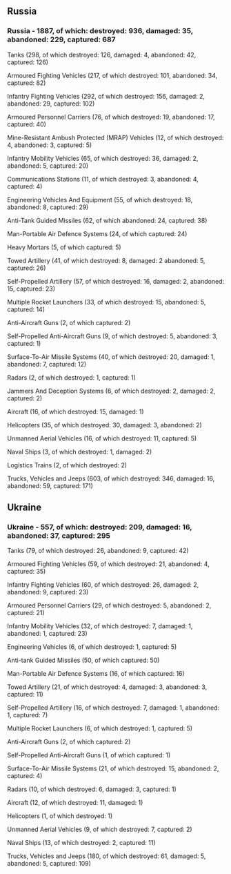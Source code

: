 
 
 ## Russia
 
 ### Russia - 1887, of which: destroyed: 936, damaged: 35, abandoned: 229, captured: 687

 

 

 Tanks (298, of which destroyed: 126, damaged: 4, abandoned: 42, captured: 126)

 Armoured Fighting Vehicles (217, of which destroyed: 101, abandoned: 34, captured: 82)

 Infantry Fighting Vehicles (292, of which destroyed: 156, damaged: 2, abandoned: 29, captured: 102)

 Armoured Personnel Carriers (76, of which destroyed: 19, abandoned: 17, captured: 40)

 Mine-Resistant Ambush Protected (MRAP) Vehicles (12, of which destroyed: 4, abandoned: 3, captured: 5)

 Infantry Mobility Vehicles (65, of which destroyed: 36, damaged: 2, abandoned: 5, captured: 20)

 Communications Stations (11, of which destroyed: 3, abandoned: 4, captured: 4)

 Engineering Vehicles And Equipment (55, of which destroyed: 18, abandoned: 8, captured: 29)

 Anti-Tank Guided Missiles (62, of which abandoned: 24, captured: 38)

 Man-Portable Air Defence Systems (24, of which captured: 24)

 Heavy Mortars (5, of which captured: 5)

 Towed Artillery (41, of which destroyed: 8, damaged: 2 abandoned: 5, captured: 26)

 Self-Propelled Artillery (57, of which destroyed: 16, damaged: 2, abandoned: 15, captured: 23)

 Multiple Rocket Launchers (33, of which destroyed: 15, abandoned: 5, captured: 14)

 Anti-Aircraft Guns (2, of which captured: 2)

 Self-Propelled Anti-Aircraft Guns (9, of which destroyed: 5, abandoned: 3, captured: 1)

 Surface-To-Air Missile Systems (40, of which destroyed: 20, damaged: 1, abandoned: 7, captured: 12)

 Radars (2, of which destroyed: 1, captured: 1)

 Jammers And Deception Systems (6, of which destroyed: 2, damaged: 2, captured: 2)

 Aircraft (16, of which destroyed: 15, damaged: 1)

 Helicopters (35, of which destroyed: 30, damaged: 3, abandoned: 2)

 Unmanned Aerial Vehicles (16, of which destroyed: 11, captured: 5)

 Naval Ships (3, of which destroyed: 1, damaged: 2)

 Logistics Trains (2, of which destroyed: 2)

 Trucks, Vehicles and Jeeps (603, of which destroyed: 346, damaged: 16, abandoned: 59, captured: 171)

 
 
 ## Ukraine
 
 ### Ukraine - 557, of which: destroyed: 209, damaged: 16, abandoned: 37, captured: 295

 

 

 Tanks (79, of which destroyed: 26, abandoned: 9, captured: 42)

 Armoured Fighting Vehicles (59, of which destroyed: 21, abandoned: 4, captured: 35)

 Infantry Fighting Vehicles (60, of which destroyed: 26, damaged: 2, abandoned: 9, captured: 23)

 Armoured Personnel Carriers (29, of which destroyed: 5, abandoned: 2, captured: 21)

 Infantry Mobility Vehicles (32, of which destroyed: 7, damaged: 1, abandoned: 1, captured: 23)

 Engineering Vehicles (6, of which destroyed: 1, captured: 5)

 Anti-tank Guided Missiles (50, of which captured: 50)

 Man-Portable Air Defence Systems (16, of which captured: 16)

 Towed Artillery (21, of which destroyed: 4, damaged: 3, abandoned: 3, captured: 11)

 Self-Propelled Artillery (16, of which destroyed: 7, damaged: 1, abandoned: 1, captured: 7)

 Multiple Rocket Launchers (6, of which destroyed: 1, captured: 5)

 Anti-Aircraft Guns (2, of which captured: 2)

 Self-Propelled Anti-Aircraft Guns (1, of which captured: 1)

 Surface-To-Air Missile Systems (21, of which destroyed: 15, abandoned: 2, captured: 4)

 

 

 Radars (10, of which destroyed: 6, damaged: 3, captured: 1)

 Aircraft (12, of which destroyed: 11, damaged: 1)

 Helicopters (1, of which destroyed: 1)

 Unmanned Aerial Vehicles (9, of which destroyed: 7, captured: 2)

 Naval Ships (13, of which destroyed: 2, captured: 11)

 Trucks, Vehicles and Jeeps (180, of which destroyed: 61, damaged: 5, abandoned: 5, captured: 109)

